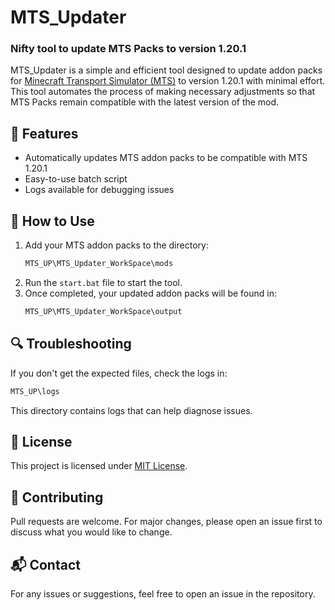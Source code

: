 # MTS_Updater

### Nifty tool to update MTS Packs to version 1.20.1

MTS_Updater is a simple and efficient tool designed to update addon packs for [Minecraft Transport Simulator (MTS)](https://www.curseforge.com/minecraft/mc-mods/minecraft-transport-simulator) to version 1.20.1 with minimal effort. This tool automates the process of making necessary adjustments so that MTS Packs remain compatible with the latest version of the mod.

## 🚀 Features
- Automatically updates MTS addon packs to be compatible with MTS 1.20.1
- Easy-to-use batch script
- Logs available for debugging issues

## 📌 How to Use

1. Add your MTS addon packs to the directory:
   ```bash
   MTS_UP\MTS_Updater_WorkSpace\mods
   ```
2. Run the `start.bat` file to start the tool.
3. Once completed, your updated addon packs will be found in:
   ```bash
   MTS_UP\MTS_Updater_WorkSpace\output
   ```

## 🔍 Troubleshooting
If you don't get the expected files, check the logs in:
```bash
MTS_UP\logs
```
This directory contains logs that can help diagnose issues.

## 📜 License
This project is licensed under [MIT License](LICENSE).

## 🤝 Contributing
Pull requests are welcome. For major changes, please open an issue first to discuss what you would like to change.

## 📬 Contact
For any issues or suggestions, feel free to open an issue in the repository.

